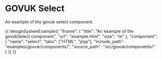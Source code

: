 # GOVUK Select

An example of the govuk select component.

{{ designSystemExample({
"iframe": {
    "title": "An example of the govukSelect component",
    "url": "example.html",
    "size": "m"
},
"component": {
    "name": "select",
    "tabs": ["HTML", "jinja"],
    "include_path": "examples/govuk/components/",
    "source_path": "src/govuk/components/"
}
}) }}
